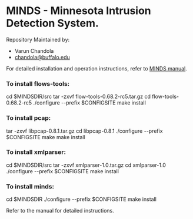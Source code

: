 # MINDS - Minnesota Intrusion Detection System.

Repository Maintained by:
- Varun Chandola
- chandola@buffalo.edu


For detailed installation and operation instructions, refer to [MINDS manual](docs/manual.pdf).
### To install flows-tools:
cd $MINDSDIR/src
tar -zxvf flow-tools-0.68.2-rc5.tar.gz
cd flow-tools-0.68.2-rc5
./configure --prefix $CONFIGSITE
make install
### To install pcap:
tar -zxvf libpcap-0.8.1.tar.gz
cd libpcap-0.8.1
./configure --prefix $CONFIGSITE
make
make install
### To install xmlparser:
cd  $MINDSDIR/src
tar -zxvf xmlparser-1.0.tar.gz
cd xmlparser-1.0
./configure --prefix $CONFIGSITE
make install
### To install minds:
cd $MINDSDIR
./configure --prefix $CONFIGSITE
make install

Refer to the manual for detailed instructions.
